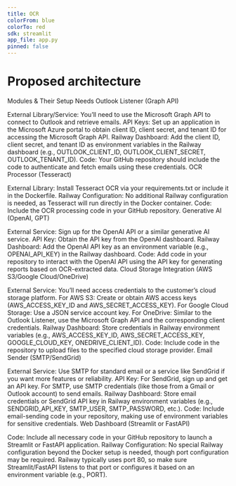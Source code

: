 ```yaml
---
title: OCR
colorFrom: blue
colorTo: red
sdk: streamlit
app_file: app.py
pinned: false
---
```




# Proposed architecture

Modules & Their Setup Needs
Outlook Listener (Graph API)

External Library/Service: You’ll need to use the Microsoft Graph API to connect to Outlook and retrieve emails.
API Keys: Set up an application in the Microsoft Azure portal to obtain client ID, client secret, and tenant ID for accessing the Microsoft Graph API.
Railway Dashboard: Add the client ID, client secret, and tenant ID as environment variables in the Railway dashboard (e.g., OUTLOOK_CLIENT_ID, OUTLOOK_CLIENT_SECRET, OUTLOOK_TENANT_ID).
Code: Your GitHub repository should include the code to authenticate and fetch emails using these credentials.
OCR Processor (Tesseract)

External Library: Install Tesseract OCR via your requirements.txt or include it in the Dockerfile.
Railway Configuration: No additional Railway configuration is needed, as Tesseract will run directly in the Docker container.
Code: Include the OCR processing code in your GitHub repository.
Generative AI (OpenAI, GPT)

External Service: Sign up for the OpenAI API or a similar generative AI service.
API Key: Obtain the API key from the OpenAI dashboard.
Railway Dashboard: Add the OpenAI API key as an environment variable (e.g., OPENAI_API_KEY) in the Railway dashboard.
Code: Add code in your repository to interact with the OpenAI API using the API key for generating reports based on OCR-extracted data.
Cloud Storage Integration (AWS S3/Google Cloud/OneDrive)

External Service: You’ll need access credentials to the customer’s cloud storage platform.
For AWS S3: Create or obtain AWS access keys (AWS_ACCESS_KEY_ID and AWS_SECRET_ACCESS_KEY).
For Google Cloud Storage: Use a JSON service account key.
For OneDrive: Similar to the Outlook Listener, use the Microsoft Graph API and the corresponding client credentials.
Railway Dashboard: Store credentials in Railway environment variables (e.g., AWS_ACCESS_KEY_ID, AWS_SECRET_ACCESS_KEY, GOOGLE_CLOUD_KEY, ONEDRIVE_CLIENT_ID).
Code: Include code in the repository to upload files to the specified cloud storage provider.
Email Sender (SMTP/SendGrid)

External Service: Use SMTP for standard email or a service like SendGrid if you want more features or reliability.
API Key: For SendGrid, sign up and get an API key. For SMTP, use SMTP credentials (like those from a Gmail or Outlook account) to send emails.
Railway Dashboard: Store email credentials or SendGrid API key in Railway environment variables (e.g., SENDGRID_API_KEY, SMTP_USER, SMTP_PASSWORD, etc.).
Code: Include email-sending code in your repository, making use of environment variables for sensitive credentials.
Web Dashboard (Streamlit or FastAPI)

Code: Include all necessary code in your GitHub repository to launch a Streamlit or FastAPI application.
Railway Configuration: No special Railway configuration beyond the Docker setup is needed, though port configuration may be required. Railway typically uses port 80, so make sure Streamlit/FastAPI listens to that port or configures it based on an environment variable (e.g., PORT).
